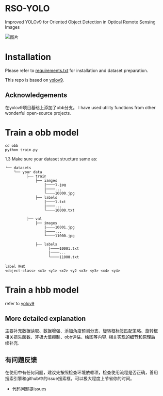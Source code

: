 # RSO-YOLO
Improved YOLOv9 for Oriented Object Detection in Optical Remote Sensing Images

![图片](./obb/图片30.png)



# Installation
Please refer to [requirements.txt](./requirements.txt) for installation and dataset preparation.

This repo is based on [yolov9](https://github.com/WongKinYiu/yolov9). 

## Acknowledgements
在yolov9项目基础上添加了obb分支。
I have used utility functions from other wonderful open-source projects.

# Train a obb model
```shell
cd obb
python train.py
```

1.3 Make sure your dataset structure same as:
```
└── datasets
    └── your data
          ├── train
              ├── iamges
                  |────1.jpg
                  |────...
                  └────10000.jpg
              ├── labels
                  |────1.txt
                  |────...
                  └────10000.txt

          ├── val
              ├── images
                  |────10001.jpg
                  |────...
                  └────11000.jpg
                    
              ├── labels
                    |────10001.txt
                    |────...
                    └────11000.txt
```

```
label 格式
<object-class> <x1> <y1> <x2> <y2 <x3> <y3> <x4> <y4>
```

# Train a hbb model
refer to [yolov9](https://github.com/WongKinYiu/yolov9)

## More detailed explanation
主要补充数据读取、数据增强、添加角度预测分支、旋转框标签匹配策略、旋转框相关损失函数、非极大值抑制、obb评估、绘图等内容.
相关实现的细节和原理后续补充.

## 有问题反馈
在使用中有任何问题，建议先按照检查环境依赖项，检查使用流程是否正确，善用搜索引擎和github中的issue搜索框，可以极大程度上节省你的时间。

* 代码问题提issues


